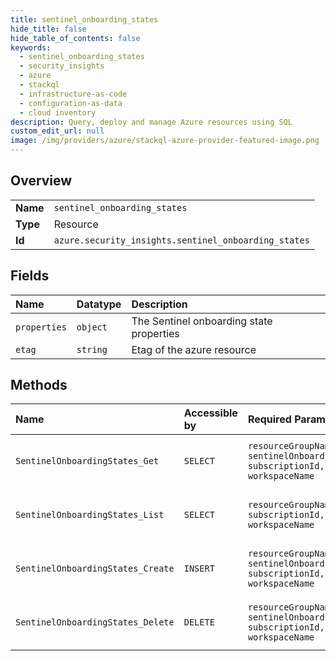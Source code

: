 ```yaml
---
title: sentinel_onboarding_states
hide_title: false
hide_table_of_contents: false
keywords:
  - sentinel_onboarding_states
  - security_insights
  - azure    
  - stackql
  - infrastructure-as-code
  - configuration-as-data
  - cloud inventory
description: Query, deploy and manage Azure resources using SQL
custom_edit_url: null
image: /img/providers/azure/stackql-azure-provider-featured-image.png
---
```

  
    

## Overview
<table><tbody>
<tr><td><b>Name</b></td><td><code>sentinel_onboarding_states</code></td></tr>
<tr><td><b>Type</b></td><td>Resource</td></tr>
<tr><td><b>Id</b></td><td><code>azure.security_insights.sentinel_onboarding_states</code></td></tr>
</tbody></table>

## Fields
| Name | Datatype | Description |
|:-----|:---------|:------------|
| `properties` | `object` | The Sentinel onboarding state properties |
| `etag` | `string` | Etag of the azure resource |
## Methods
| Name | Accessible by | Required Params | Description |
|:-----|:--------------|:----------------|:------------|
| `SentinelOnboardingStates_Get` | `SELECT` | `resourceGroupName, sentinelOnboardingStateName, subscriptionId, workspaceName` | Get Sentinel onboarding state |
| `SentinelOnboardingStates_List` | `SELECT` | `resourceGroupName, subscriptionId, workspaceName` | Gets all Sentinel onboarding states |
| `SentinelOnboardingStates_Create` | `INSERT` | `resourceGroupName, sentinelOnboardingStateName, subscriptionId, workspaceName` | Create Sentinel onboarding state |
| `SentinelOnboardingStates_Delete` | `DELETE` | `resourceGroupName, sentinelOnboardingStateName, subscriptionId, workspaceName` | Delete Sentinel onboarding state |
